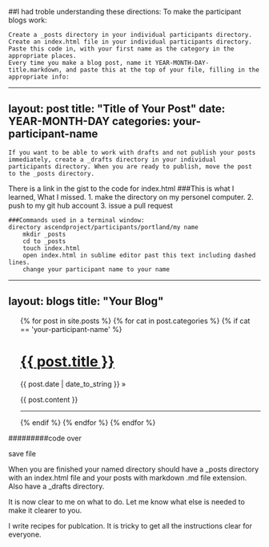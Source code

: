 ##I had troble understanding these directions:
To make the participant blogs work:

    Create a _posts directory in your individual participants directory.
    Create an index.html file in your individual participants directory.
    Paste this code in, with your first name as the category in the appropriate places.
    Every time you make a blog post, name it YEAR-MONTH-DAY-title.markdown, and paste this at the top of your file, filling in the appropriate info:

---
layout: post
title:  "Title of Your Post"
date:   YEAR-MONTH-DAY
categories: your-participant-name
---

    If you want to be able to work with drafts and not publish your posts immediately, create a _drafts directory in your individual participants directory. When you are ready to publish, move the post to the _posts directory.

There is a link in the gist to the code for index.html
###This is what I learned, What I missed.
	1. make the directory on my personel computer. 
	2. push to my git hub account
	3. issue a pull request

	###Commands used in a terminal window:
	directory ascendproject/participants/portland/my name
		mkdir _posts
		cd to _posts
		touch index.html
		open index.html in sublime editor past this text including dashed lines.
		change your participant name to your name
		
---
layout: blogs
title: "Your Blog"
---
 
<div>
<ul class="posts">
{% for post in site.posts %}
{% for cat in post.categories %}
{% if cat == 'your-participant-name' %}
<h1><a href="{{ post.url }}">{{ post.title }}</a></h1>
<span>{{ post.date | date_to_string }}</span> &raquo;
 
{{ post.content }}
<hr />
{% endif %}
{% endfor %}
{% endfor %}
</ul>
</div>

#########code over

save file

When you are finished your named directory should have a _posts directory with an index.html file and your posts with markdown .md file extension. 
Also have a _drafts directory. 

It is now clear to me on what to do. Let me know what else is needed to make it clearer to you.

I write recipes for publcation. It is tricky to get all the instructions clear for everyone. 